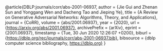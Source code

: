 @article{DBLP:journals/corr/abs-2001-06937,
  author    = {Jie Gui and
               Zhenan Sun and
               Yonggang Wen and
               Dacheng Tao and
               Jieping Ye},
  title     = {A Review on Generative Adversarial Networks: Algorithms, Theory, and
               Applications},
  journal   = {CoRR},
  volume    = {abs/2001.06937},
  year      = {2020},
  url       = {https://arxiv.org/abs/2001.06937},
  archivePrefix = {arXiv},
  eprint    = {2001.06937},
  timestamp = {Tue, 30 Jun 2020 12:26:07 +0200},
  biburl    = {https://dblp.org/rec/journals/corr/abs-2001-06937.bib},
  bibsource = {dblp computer science bibliography, https://dblp.org}
}